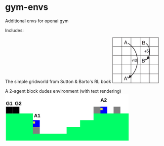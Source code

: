 # gym-envs
Additional envs for openai gym

Includes:

The simple gridworld from Sutton & Barto's RL book <img src="figs/gw.jpg" width=150>
  
A 2-agent block dudes environment (with text rendering) <img src="figs/BlockDudes.jpg" width=400>
